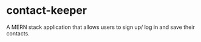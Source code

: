 # contact-keeper
A MERN stack application that allows users to sign up/ log in and save their contacts.
